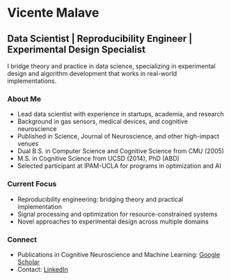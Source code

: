 # Vicente Malave

## Data Scientist | Reproducibility Engineer | Experimental Design Specialist

I bridge theory and practice in data science, specializing in experimental design and algorithm development that works in real-world implementations.

### About Me
- Lead data scientist with experience in startups, academia, and research
- Background in gas sensors, medical devices, and cognitive neuroscience
- Published in Science, Journal of Neuroscience, and other high-impact venues
- Dual B.S. in Computer Science and Cognitive Science from CMU (2005)
- M.S. in Cognitive Science from UCSD (2014), PhD (ABD)
- Selected participant at IPAM-UCLA for programs in optimization and AI 
### Current Focus
- Reproducibility engineering: bridging theory and practical implementation
- Signal processing and optimization for resource-constrained systems
- Novel approaches to experimental design across multiple domains

### Connect
- Publications in Cognitive Neuroscience and Machine Learning: [Google Scholar](https://scholar.google.com/citations?hl=en&user=Un41qyEAAAAJ)
- Contact: [LinkedIn](https://www.linkedin.com/in/vicentemalave/)
